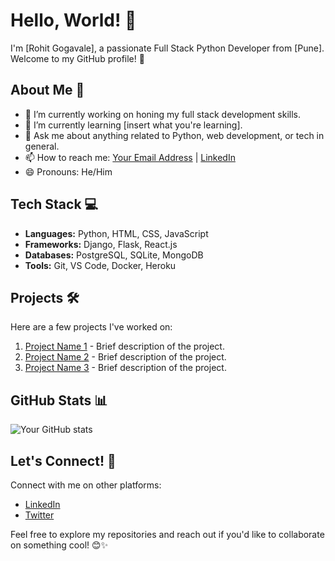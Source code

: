# Hello, World! 👋

I'm [Rohit Gogavale], a passionate Full Stack Python Developer from [Pune]. Welcome to my GitHub profile! 🚀

## About Me 💼

- 🔭 I’m currently working on honing my full stack development skills.
- 🌱 I’m currently learning [insert what you're learning].
- 💬 Ask me about anything related to Python, web development, or tech in general.
- 📫 How to reach me: [Your Email Address](mailto:your.email@example.com) | [LinkedIn](https://www.linkedin.com/in/your-profile)
- 😄 Pronouns: He/Him

## Tech Stack 💻

- **Languages:** Python, HTML, CSS, JavaScript
- **Frameworks:** Django, Flask, React.js
- **Databases:** PostgreSQL, SQLite, MongoDB
- **Tools:** Git, VS Code, Docker, Heroku

## Projects 🛠️

Here are a few projects I've worked on:

1. [Project Name 1](link-to-project) - Brief description of the project.
2. [Project Name 2](link-to-project) - Brief description of the project.
3. [Project Name 3](link-to-project) - Brief description of the project.

## GitHub Stats 📊

![Your GitHub stats](https://github-readme-stats.vercel.app/api?username=your-username&show_icons=true&theme=radical)

## Let's Connect! 🤝

Connect with me on other platforms:

- [LinkedIn](https://www.linkedin.com/in/your-profile)
- [Twitter](https://twitter.com/your-twitter-handle)

Feel free to explore my repositories and reach out if you'd like to collaborate on something cool! 😊✨
